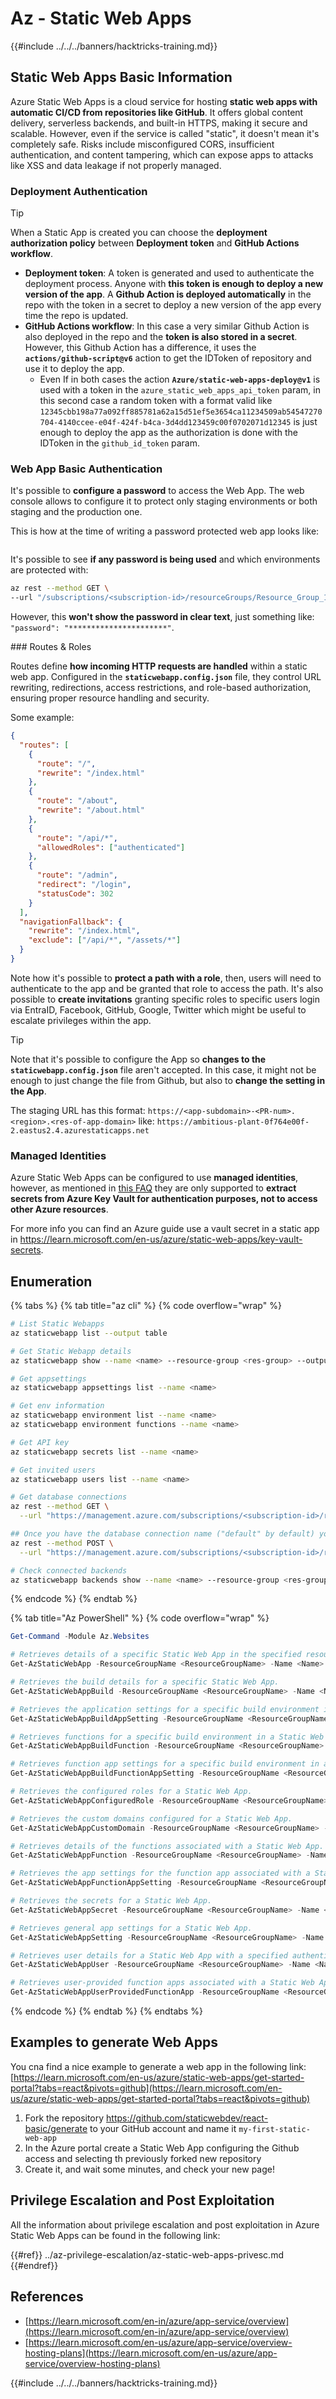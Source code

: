 
# Az - Static Web Apps

{{#include ../../../banners/hacktricks-training.md}}

## Static Web Apps Basic Information

Azure Static Web Apps is a cloud service for hosting **static web apps with automatic CI/CD from repositories like GitHub**. It offers global content delivery, serverless backends, and built-in HTTPS, making it secure and scalable. However, even if the service is called "static", it doesn't mean it's completely safe. Risks include misconfigured CORS, insufficient authentication, and content tampering, which can expose apps to attacks like XSS and data leakage if not properly managed.

### Deployment Authentication

> [!TIP]
> When a Static App is created you can choose the **deployment authorization policy** between **Deployment token** and **GitHub Actions workflow**.

- **Deployment token**: A token is generated and used to authenticate the deployment process. Anyone with **this token is enough to deploy a new version of the app**. A **Github Action is deployed automatically** in the repo with the token in a secret to deploy a new version of the app every time the repo is updated.
- **GitHub Actions workflow**: In this case a very similar Github Action is also deployed in the repo and the **token is also stored in a secret**. However, this Github Action has a difference, it uses the **`actions/github-script@v6`** action to get the IDToken of repository and use it to deploy the app.
  - Even If in both cases the action **`Azure/static-web-apps-deploy@v1`** is used with a token in the `azure_static_web_apps_api_token` param, in this second case a random token with a format valid like `12345cbb198a77a092ff885781a62a15d51ef5e3654ca11234509ab54547270704-4140ccee-e04f-424f-b4ca-3d4dd123459c00f0702071d12345` is just enough to deploy the app as the authorization is done with the IDToken in the `github_id_token` param.


### Web App Basic Authentication

It's possible to **configure a password** to access the Web App. The web console allows to configure it to protect only staging environments or both staging and  the production one. 

This is how at the time of writing a password protected web app looks like:

<figure><img src="../../../images/azure_static_password.png" alt=""><figcaption></figcaption></figure>


It's possible to see **if any password is being used** and which environments are protected with:

```bash
az rest --method GET \
--url "/subscriptions/<subscription-id>/resourceGroups/Resource_Group_1/providers/Microsoft.Web/staticSites/<app-name>/config/basicAuth?api-version=2024-04-01"
```

However, this **won't show the password in clear text**, just something like: `"password": "**********************"`.

### Routes & Roles

Routes define **how incoming HTTP requests are handled** within a static web app. Configured in the **`staticwebapp.config.json`** file, they control URL rewriting, redirections, access restrictions, and role-based authorization, ensuring proper resource handling and security.

Some example:

```json
{
  "routes": [
    {
      "route": "/",
      "rewrite": "/index.html"
    },
    {
      "route": "/about",
      "rewrite": "/about.html"
    },
    {
      "route": "/api/*",
      "allowedRoles": ["authenticated"]
    },
    {
      "route": "/admin",
      "redirect": "/login",
      "statusCode": 302
    }
  ],
  "navigationFallback": {
    "rewrite": "/index.html",
    "exclude": ["/api/*", "/assets/*"]
  }
}
```

Note how it's possible to **protect a path with a role**, then, users will need to authenticate to the app and be granted that role to access the path. It's also possible to **create invitations** granting specific roles to specific users login via EntraID, Facebook, GitHub, Google, Twitter which might be useful to escalate privileges within the app.

> [!TIP]
> Note that it's possible to configure the App so **changes to the `staticwebapp.config.json`** file aren't accepted. In this case, it might not be enough to just change the file from Github, but also to **change the setting in the App**.

The staging URL has this format: `https://<app-subdomain>-<PR-num>.<region>.<res-of-app-domain>` like: `https://ambitious-plant-0f764e00f-2.eastus2.4.azurestaticapps.net`

### Managed Identities

Azure Static Web Apps can be configured to use **managed identities**, however, as mentioned in [this FAQ](https://learn.microsoft.com/en-gb/azure/static-web-apps/faq#does-static-web-apps-support-managed-identity-) they are only supported to **extract secrets from Azure Key Vault for authentication purposes, not to access other Azure resources**.

For more info you can find an Azure guide use a vault secret in a static app in https://learn.microsoft.com/en-us/azure/static-web-apps/key-vault-secrets.

## Enumeration

{% tabs %}
{% tab title="az cli" %}
{% code overflow="wrap" %}
```bash
# List Static Webapps
az staticwebapp list --output table

# Get Static Webapp details
az staticwebapp show --name <name> --resource-group <res-group> --output table

# Get appsettings
az staticwebapp appsettings list --name <name>

# Get env information
az staticwebapp environment list --name <name>
az staticwebapp environment functions --name <name>

# Get API key
az staticwebapp secrets list --name <name>

# Get invited users
az staticwebapp users list --name <name>

# Get database connections
az rest --method GET \
  --url "https://management.azure.com/subscriptions/<subscription-id>/resourceGroups/<res-group>/providers/Microsoft.Web/staticSites/<app-name>/databaseConnections?api-version=2021-03-01"

## Once you have the database connection name ("default" by default) you can get the connection string with the credentials
az rest --method POST \
  --url "https://management.azure.com/subscriptions/<subscription-id>/resourceGroups/<res-group>/providers/Microsoft.Web/staticSites/<app-name>/databaseConnections/default/show?api-version=2021-03-01"

# Check connected backends
az staticwebapp backends show --name <name> --resource-group <res-group>
```
{% endcode %}
{% endtab %}

{% tab title="Az PowerShell" %}
{% code overflow="wrap" %}
```powershell
Get-Command -Module Az.Websites

# Retrieves details of a specific Static Web App in the specified resource group.
Get-AzStaticWebApp -ResourceGroupName <ResourceGroupName> -Name <Name>

# Retrieves the build details for a specific Static Web App.
Get-AzStaticWebAppBuild -ResourceGroupName <ResourceGroupName> -Name <Name>

# Retrieves the application settings for a specific build environment in a Static Web App.
Get-AzStaticWebAppBuildAppSetting -ResourceGroupName <ResourceGroupName> -Name <Name> -EnvironmentName <EnvironmentName>

# Retrieves functions for a specific build environment in a Static Web App.
Get-AzStaticWebAppBuildFunction -ResourceGroupName <ResourceGroupName> -Name <Name> -EnvironmentName <EnvironmentName>

# Retrieves function app settings for a specific build environment in a Static Web App.
Get-AzStaticWebAppBuildFunctionAppSetting -ResourceGroupName <ResourceGroupName> -Name <Name> -EnvironmentName <EnvironmentName>

# Retrieves the configured roles for a Static Web App.
Get-AzStaticWebAppConfiguredRole -ResourceGroupName <ResourceGroupName> -Name <Name>

# Retrieves the custom domains configured for a Static Web App.
Get-AzStaticWebAppCustomDomain -ResourceGroupName <ResourceGroupName> -Name <Name>

# Retrieves details of the functions associated with a Static Web App.
Get-AzStaticWebAppFunction -ResourceGroupName <ResourceGroupName> -Name <Name>

# Retrieves the app settings for the function app associated with a Static Web App.
Get-AzStaticWebAppFunctionAppSetting -ResourceGroupName <ResourceGroupName> -Name <Name>

# Retrieves the secrets for a Static Web App.
Get-AzStaticWebAppSecret -ResourceGroupName <ResourceGroupName> -Name <Name>         

# Retrieves general app settings for a Static Web App.
Get-AzStaticWebAppSetting -ResourceGroupName <ResourceGroupName> -Name <Name>   

# Retrieves user details for a Static Web App with a specified authentication provider.
Get-AzStaticWebAppUser -ResourceGroupName <ResourceGroupName> -Name <Name> -AuthProvider <AuthProvider>

# Retrieves user-provided function apps associated with a Static Web App.
Get-AzStaticWebAppUserProvidedFunctionApp -ResourceGroupName <ResourceGroupName> -Name <Name> 

```
{% endcode %}
{% endtab %}
{% endtabs %}


## Examples to generate Web Apps

You cna find a nice example to generate a web app in the following link: [https://learn.microsoft.com/en-us/azure/static-web-apps/get-started-portal?tabs=react&pivots=github](https://learn.microsoft.com/en-us/azure/static-web-apps/get-started-portal?tabs=react&pivots=github)

1. Fork the repository https://github.com/staticwebdev/react-basic/generate to your GitHub account and name it `my-first-static-web-app`
2. In the Azure portal create a Static Web App configuring the Github access and selecting th previously forked new repository
3. Create it, and wait some minutes, and check your new page!

## Privilege Escalation and Post Exploitation

All the information about privilege escalation and post exploitation in Azure Static Web Apps can be found in the following link:

{{#ref}}
../az-privilege-escalation/az-static-web-apps-privesc.md
{{#endref}}

## References

- [https://learn.microsoft.com/en-in/azure/app-service/overview](https://learn.microsoft.com/en-in/azure/app-service/overview)
- [https://learn.microsoft.com/en-us/azure/app-service/overview-hosting-plans](https://learn.microsoft.com/en-us/azure/app-service/overview-hosting-plans)

{{#include ../../../banners/hacktricks-training.md}}

